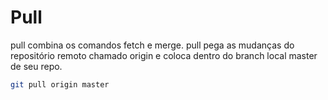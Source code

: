 Pull
===========================

pull combina os comandos fetch e merge. pull pega as mudanças do repositório remoto chamado origin e coloca dentro do branch local master de seu repo.

```sh
git pull origin master
```
